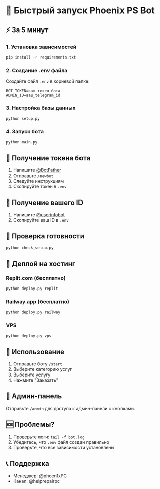 # 🚀 Быстрый запуск Phoenix PS Bot

## ⚡ За 5 минут

### 1. Установка зависимостей
```bash
pip install -r requirements.txt
```

### 2. Создание .env файла
Создайте файл `.env` в корневой папке:
```env
BOT_TOKEN=ваш_токен_бота
ADMIN_ID=ваш_telegram_id
```

### 3. Настройка базы данных
```bash
python setup.py
```

### 4. Запуск бота
```bash
python main.py
```

## 🔧 Получение токена бота

1. Напишите [@BotFather](https://t.me/BotFather)
2. Отправьте `/newbot`
3. Следуйте инструкциям
4. Скопируйте токен в `.env`

## 👤 Получение вашего ID

1. Напишите [@userinfobot](https://t.me/userinfobot)
2. Скопируйте ваш ID в `.env`

## 🎯 Проверка готовности

```bash
python check_setup.py
```

## 🚀 Деплой на хостинг

### Replit.com (бесплатно)
```bash
python deploy.py replit
```

### Railway.app (бесплатно)
```bash
python deploy.py railway
```

### VPS
```bash
python deploy.py vps
```

## 📱 Использование

1. Отправьте боту `/start`
2. Выберите категорию услуг
3. Выберите услугу
4. Нажмите "Заказать"

## 🔧 Админ-панель

Отправьте `/admin` для доступа к админ-панели с кнопками.

## 🆘 Проблемы?

1. Проверьте логи: `tail -f bot.log`
2. Убедитесь, что `.env` файл создан правильно
3. Проверьте, что все зависимости установлены

## 📞 Поддержка

- Менеджер: @phoen1xPC
- Канал: @helprepairpc 
